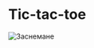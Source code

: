 # Tic-tac-toe

![Заснемане](https://github.com/EvgeniGenov02/Tic-tac-toe/assets/44731191/373cba1c-238e-4ef4-b784-ea410111b7e4)
